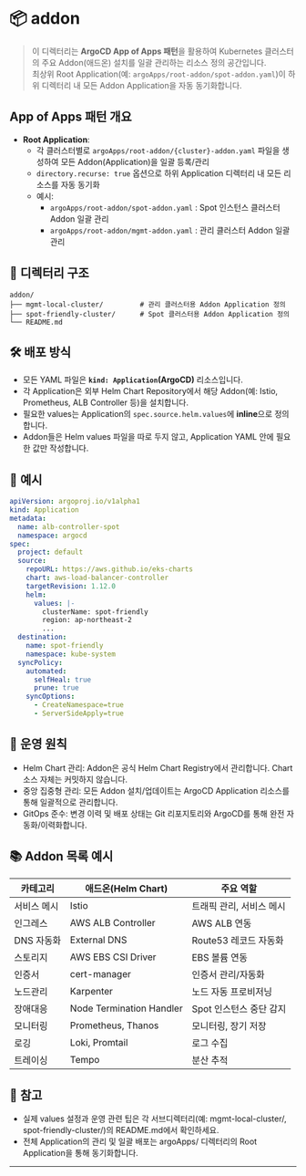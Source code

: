 
# 📦 addon

> 이 디렉터리는 **ArgoCD App of Apps 패턴**을 활용하여 Kubernetes 클러스터의 주요 Addon(애드온) 설치를 일괄 관리하는 리소스 정의 공간입니다.  
> 최상위 Root Application(예: `argoApps/root-addon/spot-addon.yaml`)이 하위 디렉터리 내 모든 Addon Application을 자동 동기화합니다.

## App of Apps 패턴 개요

- **Root Application**:  
  - 각 클러스터별로 `argoApps/root-addon/{cluster}-addon.yaml` 파일을 생성하여 모든 Addon(Application)을 일괄 등록/관리
  - `directory.recurse: true` 옵션으로 하위 Application 디렉터리 내 모든 리소스를 자동 동기화
  - 예시:
    - `argoApps/root-addon/spot-addon.yaml` : Spot 인스턴스 클러스터 Addon 일괄 관리
    - `argoApps/root-addon/mgmt-addon.yaml` : 관리 클러스터 Addon 일괄 관리

## 📁 디렉터리 구조
```
addon/
├── mgmt-local-cluster/         # 관리 클러스터용 Addon Application 정의
├── spot-friendly-cluster/      # Spot 클러스터용 Addon Application 정의
└── README.md
```

## 🛠️ 배포 방식

- 모든 YAML 파일은 **`kind: Application`(ArgoCD)** 리소스입니다.
- 각 Application은 외부 Helm Chart Repository에서 해당 Addon(예: Istio, Prometheus, ALB Controller 등)을 설치합니다.
- 필요한 values는 Application의 `spec.source.helm.values`에 **inline**으로 정의합니다.
- Addon들은 Helm values 파일을 따로 두지 않고, Application YAML 안에 필요한 값만 작성합니다.


## 📑 예시

```yaml
apiVersion: argoproj.io/v1alpha1
kind: Application
metadata:
  name: alb-controller-spot
  namespace: argocd
spec:
  project: default
  source:
    repoURL: https://aws.github.io/eks-charts
    chart: aws-load-balancer-controller
    targetRevision: 1.12.0
    helm:
      values: |-
        clusterName: spot-friendly
        region: ap-northeast-2
        ...
  destination:
    name: spot-friendly
    namespace: kube-system
  syncPolicy:
    automated:
      selfHeal: true
      prune: true
    syncOptions:
      - CreateNamespace=true
      - ServerSideApply=true
```




## 🧩 운영 원칙  
- 	Helm Chart 관리: Addon은 공식 Helm Chart Registry에서 관리합니다. Chart 소스 자체는 커밋하지 않습니다.  
- 	중앙 집중형 관리: 모든 Addon 설치/업데이트는 ArgoCD Application 리소스를 통해 일괄적으로 관리합니다.  
- 	GitOps 준수: 변경 이력 및 배포 상태는 Git 리포지토리와 ArgoCD를 통해 완전 자동화/이력화합니다.  

## 📚 Addon 목록 예시

| 카테고리     | 애드온(Helm Chart)            | 주요 역할                   |
| ------------ | ---------------------------- | -------------------------- |
| 서비스 메시  | Istio                        | 트래픽 관리, 서비스 메시    |
| 인그레스     | AWS ALB Controller           | AWS ALB 연동                |
| DNS 자동화   | External DNS                 | Route53 레코드 자동화       |
| 스토리지     | AWS EBS CSI Driver           | EBS 볼륨 연동               |
| 인증서       | cert-manager                 | 인증서 관리/자동화          |
| 노드관리     | Karpenter                    | 노드 자동 프로비저닝        |
| 장애대응     | Node Termination Handler     | Spot 인스턴스 중단 감지     |
| 모니터링     | Prometheus, Thanos           | 모니터링, 장기 저장         |
| 로깅         | Loki, Promtail               | 로그 수집                   |
| 트레이싱     | Tempo                        | 분산 추적                   |

## 📄 참고  
- 실제 values 설정과 운영 관련 팁은 각 서브디렉터리(예: mgmt-local-cluster/, spot-friendly-cluster/)의 README.md에서 확인하세요.  
- 전체 Application의 관리 및 일괄 배포는 argoApps/ 디렉터리의 Root Application을 통해 동기화합니다.  

---